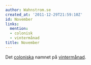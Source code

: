 ```yaml
---
author: Wahnstrom.se
created_at: '2011-12-29T21:59:10Z'
id: November
links:
  mention:
  - colonisk
  - vintermånad
title: November
---
```


Det [coloniska] namnet på [vintermånad].

  [coloniska]: colonisk
  [vintermånad]: vintermånad